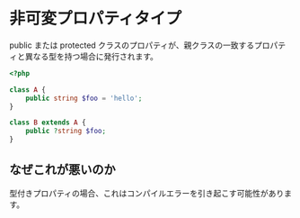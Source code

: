 # 非可変プロパティタイプ

public または protected クラスのプロパティが、親クラスの一致するプロパティと異なる型を持つ場合に発行されます。

```php
<?php

class A {
    public string $foo = 'hello';
}

class B extends A {
    public ?string $foo;
}

```

## なぜこれが悪いのか

型付きプロパティの場合、これはコンパイルエラーを引き起こす可能性があります。
